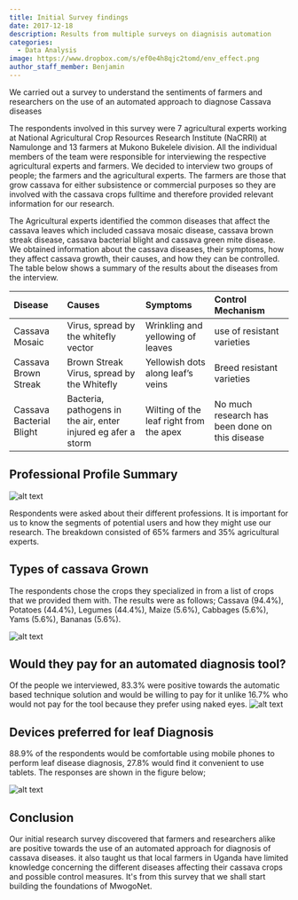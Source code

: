 ```yaml
---
title: Initial Survey findings
date: 2017-12-18
description: Results from multiple surveys on diagnisis automation
categories:
  - Data Analysis
image: https://www.dropbox.com/s/ef0e4h8qjc2tomd/env_effect.png
author_staff_member: Benjamin
---
```

We carried out a survey to understand the sentiments of farmers and researchers on the use of an automated approach to diagnose Cassava diseases

The respondents involved in this survey were 7 agricultural experts working at National Agricultural Crop Resources Research Institute (NaCRRI) at Namulonge and 13 farmers at Mukono Bukelele division. All the individual members of the team were responsible for interviewing the respective agricultural experts and farmers.
We decided to interview two groups of people; the farmers and the agricultural experts. The farmers are those that grow cassava for either subsistence or commercial purposes so they are involved with the cassava crops fulltime and therefore provided relevant information for our research.


The Agricultural experts identified the common diseases that affect the cassava leaves which included cassava mosaic disease, cassava brown streak disease, cassava bacterial blight and cassava green mite disease. We obtained information about the cassava diseases, their symptoms, how they affect cassava growth, their causes, and how they can be controlled. The table below shows a summary of the results about the diseases from the interview.	

| Disease       | Causes        |Symptoms| Control Mechanism |
|:------------------|:-------------|:------|:------------------|
|Cassava Mosaic     | Virus, spread by the whitefly vector| Wrinkling and yellowing of leaves | use of resistant varieties |
| Cassava Brown Streak    | Brown Streak Virus, spread by the Whitefly|Yellowish dots along leaf’s veins |Breed resistant varieties|
| Cassava Bacterial Blight  | Bacteria, pathogens in the air, enter injured eg afer a storm|Wilting of the leaf right from the apex |No much research has been done on this disease|



## Professional Profile Summary
![alt text](https://mwogonet.github.io/images/participants.png "Logo Title Text 1")

Respondents were asked about their different professions. It is important for us to know the segments of potential users and how they might use our research. The breakdown consisted of 65% farmers and 35% agricultural experts.

## Types of cassava Grown
The respondents chose the crops they specialized in from a list of crops that we provided them with. The results were as follows; Cassava (94.4%), Potatoes (44.4%), Legumes (44.4%), Maize (5.6%), Cabbages (5.6%), Yams (5.6%), Bananas (5.6%).

![alt text](https://mwogonet.github.io/images/types_of_crops.png "Logo Title Text 1")

## Would they pay for an automated diagnosis tool?
Of the people we interviewed, 83.3% were positive towards the automatic based technique solution and would be willing to pay for it unlike 16.7% who would not pay for the tool because they prefer using naked eyes.
![alt text](https://mwogonet.github.io/images/would_they_pay.png "Logo Title Text 1")

## Devices preferred for leaf Diagnosis
88.9% of the respondents would be comfortable using mobile phones to perform leaf disease diagnosis, 27.8% would find it convenient to use tablets. The responses are shown in the figure below;

![alt text](https://mwogonet.github.io/images/devices_preferred.png "Logo Title Text 1")

## Conclusion

Our initial research survey discovered that farmers and researchers alike are positive towards the use of an automated approach for diagnosis of cassava diseases. it also taught us that local farmers in Uganda have limited knowledge concerning the different diseases affecting their cassava crops and possible control measures.
It's from this survey that we shall start building the foundations of MwogoNet.


